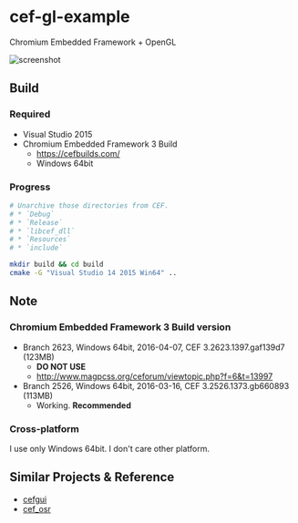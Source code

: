 # cef-gl-example
Chromium Embedded Framework + OpenGL

![screenshot](https://raw.githubusercontent.com/if1live/cef-gl-example/master/document/screenshot.png)

## Build
### Required
* Visual Studio 2015
* Chromium Embedded Framework 3 Build
	* https://cefbuilds.com/
	* Windows 64bit
	
### Progress
```bash
# Unarchive those directories from CEF.
# * `Debug`
# * `Release`
# * `libcef_dll`
# * `Resources`
# * `include`

mkdir build && cd build
cmake -G "Visual Studio 14 2015 Win64" ..
```

## Note
### Chromium Embedded Framework 3 Build version
* Branch 2623, Windows 64bit, 2016-04-07, CEF 3.2623.1397.gaf139d7 (123MB)
	* **DO NOT USE**
	* http://www.magpcss.org/ceforum/viewtopic.php?f=6&t=13997
* Branch 2526, Windows 64bit, 2016-03-16, CEF 3.2526.1373.gb660893 (113MB)
	* Working. **Recommended**
	
### Cross-platform
I use only Windows 64bit. 
I don't care other platform.

## Similar Projects & Reference
* [cefgui](https://github.com/andmcgregor/cefgui)
* [cef_osr](https://github.com/qwertzui11/cef_osr)
